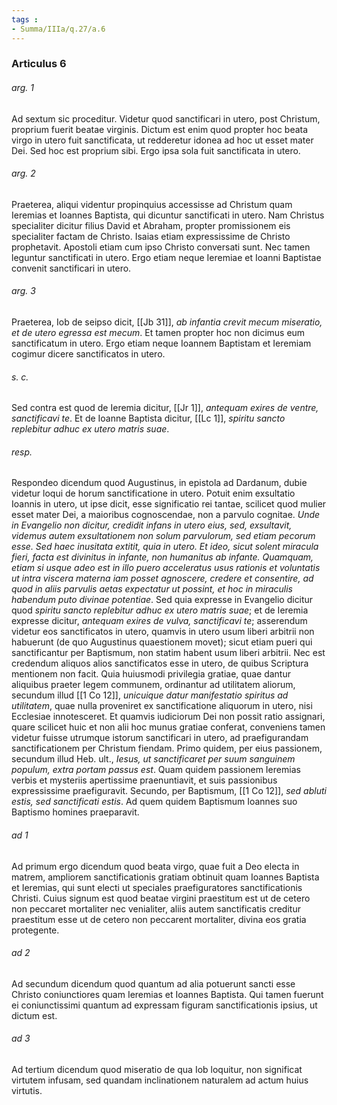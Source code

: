 ```yaml
---
tags : 
- Summa/IIIa/q.27/a.6
---
```


### Articulus 6

###### arg. 1
Ad sextum sic proceditur. Videtur quod sanctificari in utero, post Christum, proprium fuerit beatae virginis. Dictum est enim quod propter hoc beata virgo in utero fuit sanctificata, ut redderetur idonea ad hoc ut esset mater Dei. Sed hoc est proprium sibi. Ergo ipsa sola fuit sanctificata in utero.

###### arg. 2
Praeterea, aliqui videntur propinquius accessisse ad Christum quam Ieremias et Ioannes Baptista, qui dicuntur sanctificati in utero. Nam Christus specialiter dicitur filius David et Abraham, propter promissionem eis specialiter factam de Christo. Isaias etiam expressissime de Christo prophetavit. Apostoli etiam cum ipso Christo conversati sunt. Nec tamen leguntur sanctificati in utero. Ergo etiam neque Ieremiae et Ioanni Baptistae convenit sanctificari in utero.

###### arg. 3
Praeterea, Iob de seipso dicit, [[Jb 31]], *ab infantia crevit mecum miseratio, et de utero egressa est mecum*. Et tamen propter hoc non dicimus eum sanctificatum in utero. Ergo etiam neque Ioannem Baptistam et Ieremiam cogimur dicere sanctificatos in utero.

###### s. c.
Sed contra est quod de Ieremia dicitur, [[Jr 1]], *antequam exires de ventre, sanctificavi te*. Et de Ioanne Baptista dicitur, [[Lc 1]], *spiritu sancto replebitur adhuc ex utero matris suae*.

###### resp.
Respondeo dicendum quod Augustinus, in epistola ad Dardanum, dubie videtur loqui de horum sanctificatione in utero. Potuit enim exsultatio Ioannis in utero, ut ipse dicit, esse significatio rei tantae, scilicet quod mulier esset mater Dei, a maioribus cognoscendae, non a parvulo cognitae. *Unde in Evangelio non dicitur, credidit infans in utero eius, sed, exsultavit, videmus autem exsultationem non solum parvulorum, sed etiam pecorum esse. Sed haec inusitata extitit, quia in utero. Et ideo, sicut solent miracula fieri, facta est divinitus in infante, non humanitus ab infante. Quamquam, etiam si usque adeo est in illo puero acceleratus usus rationis et voluntatis ut intra viscera materna iam posset agnoscere, credere et consentire, ad quod in aliis parvulis aetas expectatur ut possint, et hoc in miraculis habendum puto divinae potentiae*. Sed quia expresse in Evangelio dicitur quod *spiritu sancto replebitur adhuc ex utero matris suae*; et de Ieremia expresse dicitur, *antequam exires de vulva, sanctificavi te*; asserendum videtur eos sanctificatos in utero, quamvis in utero usum liberi arbitrii non habuerunt (de quo Augustinus quaestionem movet); sicut etiam pueri qui sanctificantur per Baptismum, non statim habent usum liberi arbitrii. Nec est credendum aliquos alios sanctificatos esse in utero, de quibus Scriptura mentionem non facit. Quia huiusmodi privilegia gratiae, quae dantur aliquibus praeter legem communem, ordinantur ad utilitatem aliorum, secundum illud [[1 Co 12]], *unicuique datur manifestatio spiritus ad utilitatem*, quae nulla proveniret ex sanctificatione aliquorum in utero, nisi Ecclesiae innotesceret. Et quamvis iudiciorum Dei non possit ratio assignari, quare scilicet huic et non alii hoc munus gratiae conferat, conveniens tamen videtur fuisse utrumque istorum sanctificari in utero, ad praefigurandam sanctificationem per Christum fiendam. Primo quidem, per eius passionem, secundum illud Heb. ult., *Iesus, ut sanctificaret per suum sanguinem populum, extra portam passus est*. Quam quidem passionem Ieremias verbis et mysteriis apertissime praenuntiavit, et suis passionibus expressissime praefiguravit. Secundo, per Baptismum, [[1 Co 12]], *sed abluti estis, sed sanctificati estis*. Ad quem quidem Baptismum Ioannes suo Baptismo homines praeparavit.

###### ad 1
Ad primum ergo dicendum quod beata virgo, quae fuit a Deo electa in matrem, ampliorem sanctificationis gratiam obtinuit quam Ioannes Baptista et Ieremias, qui sunt electi ut speciales praefiguratores sanctificationis Christi. Cuius signum est quod beatae virgini praestitum est ut de cetero non peccaret mortaliter nec venialiter, aliis autem sanctificatis creditur praestitum esse ut de cetero non peccarent mortaliter, divina eos gratia protegente.

###### ad 2
Ad secundum dicendum quod quantum ad alia potuerunt sancti esse Christo coniunctiores quam Ieremias et Ioannes Baptista. Qui tamen fuerunt ei coniunctissimi quantum ad expressam figuram sanctificationis ipsius, ut dictum est.

###### ad 3
Ad tertium dicendum quod miseratio de qua Iob loquitur, non significat virtutem infusam, sed quandam inclinationem naturalem ad actum huius virtutis.

